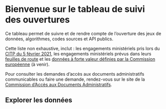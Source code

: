 <script setup>
import InventoryBase from './.vitepress/theme/components/InventoryBase.vue';
</script>

# Bienvenue sur le tableau de suivi des ouvertures

Ce tableau permet de suivre et de rendre compte de l’ouverture des jeux de données, algorithmes, codes sources et API publics.

Cette liste non exhaustive, inclut : les engagements ministériels pris lors du [CITP du 5 février 2021](https://www.legifrance.gouv.fr/circulaire/id/45162?dateSignature=&init=true&page=1&query=*&searchField=ALL&tab_selection=circ), les engagements ministériels prévus dans leurs [feuilles de route](https://www.data.gouv.fr/fr/datasets/feuilles-de-route-ministerielles-sur-la-politique-de-la-donnee-des-algorithmes-et-des-codes-sources/) et les [données à forte valeur définies par la Commission européenne](https://ec.europa.eu/info/law/better-regulation/have-your-say/initiatives/12111-Donnees-ouvertes-disponibilite-des-ensembles-de-donnees-publiques_fr) (à venir).

Pour consulter les demandes d’accès aux documents administratifs communicables ou faire une demande, rendez-vous sur le site de la [Commission d’Accès aux Documents Administratifs](https://www.cada.fr/).

## Explorer les données

<InventoryBase />

